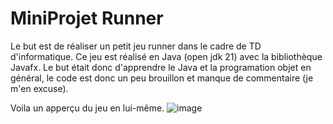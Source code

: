 # MiniProjet Runner

Le but est de réaliser un petit jeu runner dans le cadre de TD d'informatique. Ce jeu est réalisé en Java (open jdk 21) avec la bibliothèque Javafx.
Le but était donc d'apprendre le Java et la programation objet en général, le code est donc un peu brouillon et manque de commentaire (je m'en excuse).

Voila un apperçu du jeu en lui-même.
![image](https://github.com/MaelDoublet/TD_Java_MiniProjet_Runner/assets/145490807/9e5243fd-3d7a-4c8f-b8ec-44eea9ed5943)
